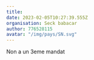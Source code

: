 ```yaml
---
title: 
date: 2023-02-05T10:27:39.555Z
organisation: Seck babacar 
author: 776528115
avatar: "/img/pays/SN.svg"
---
```


Non a un 3eme mandat